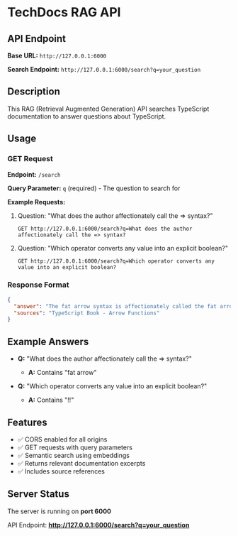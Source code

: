 # TechDocs RAG API

## API Endpoint

**Base URL:** `http://127.0.0.1:6000`

**Search Endpoint:** `http://127.0.0.1:6000/search?q=your_question`

## Description

This RAG (Retrieval Augmented Generation) API searches TypeScript documentation to answer questions about TypeScript.

## Usage

### GET Request

**Endpoint:** `/search`

**Query Parameter:** `q` (required) - The question to search for

**Example Requests:**

1. Question: "What does the author affectionately call the => syntax?"
   ```
   GET http://127.0.0.1:6000/search?q=What does the author affectionately call the => syntax?
   ```

2. Question: "Which operator converts any value into an explicit boolean?"
   ```
   GET http://127.0.0.1:6000/search?q=Which operator converts any value into an explicit boolean?
   ```

### Response Format

```json
{
  "answer": "The fat arrow syntax is affectionately called the fat arrow...",
  "sources": "TypeScript Book - Arrow Functions"
}
```

## Example Answers

- **Q:** "What does the author affectionately call the => syntax?"
  - **A:** Contains "fat arrow"

- **Q:** "Which operator converts any value into an explicit boolean?"
  - **A:** Contains "!!"

## Features

- ✅ CORS enabled for all origins
- ✅ GET requests with query parameters
- ✅ Semantic search using embeddings
- ✅ Returns relevant documentation excerpts
- ✅ Includes source references

## Server Status

The server is running on **port 6000**

API Endpoint: **http://127.0.0.1:6000/search?q=your_question**
